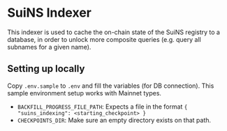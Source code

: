 # SuiNS Indexer

This indexer is used to cache the on-chain state of the SuiNS registry to a database,
in order to unlock more composite queries (e.g. query all subnames for a given name).

## Setting up locally

Copy `.env.sample` to `.env` and fill the variables (for DB connection). 
This sample environment setup works with Mainnet types.

- `BACKFILL_PROGRESS_FILE_PATH`: Expects a file in the format `{ "suins_indexing": <starting_checkpoint> }`
- `CHECKPOINTS_DIR`: Make sure an empty directory exists on that path.

